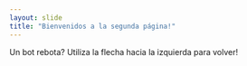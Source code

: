 ```yaml
---
layout: slide
title: "Bienvenidos a la segunda página!"
---
```

Un bot rebota?
Utiliza la flecha hacia la izquierda para volver!
